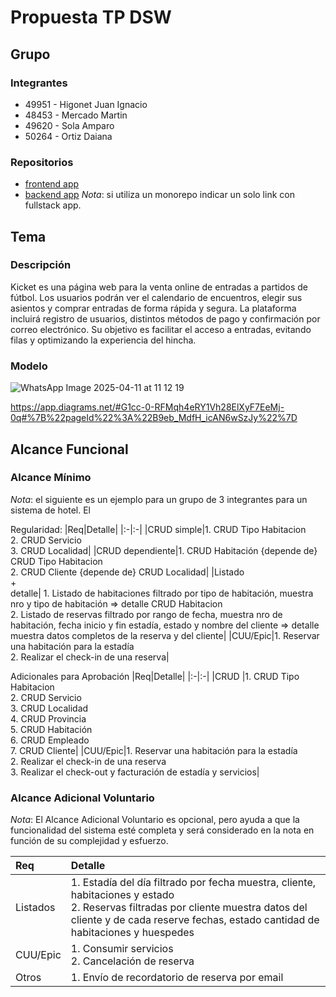 # Propuesta TP DSW

## Grupo
### Integrantes
* 49951 - Higonet Juan Ignacio
* 48453 - Mercado Martin
* 49620 - Sola Amparo
* 50264 - Ortiz Daiana

### Repositorios
* [frontend app]()
* [backend app]()
*Nota*: si utiliza un monorepo indicar un solo link con fullstack app.

## Tema
### Descripción
Kicket es una página web para la venta online de entradas a partidos de fútbol. Los usuarios podrán ver el calendario de encuentros, elegir sus asientos y comprar entradas de forma rápida y segura. La plataforma incluirá registro de usuarios, distintos métodos de pago y confirmación por correo electrónico. Su objetivo es facilitar el acceso a entradas, evitando filas y optimizando la experiencia del hincha.
### Modelo
![WhatsApp Image 2025-04-11 at 11 12 19](https://github.com/user-attachments/assets/7bc37322-09f7-40e9-87ba-777df41c6276)

https://app.diagrams.net/#G1cc-0-RFMqh4eRY1Vh28ElXyF7EeMj-0q#%7B%22pageId%22%3A%22B9eb_MdfH_icAN6wSzJy%22%7D

## Alcance Funcional 

### Alcance Mínimo

*Nota*: el siguiente es un ejemplo para un grupo de 3 integrantes para un sistema de hotel. El 

Regularidad:
|Req|Detalle|
|:-|:-|
|CRUD simple|1. CRUD Tipo Habitacion<br>2. CRUD Servicio<br>3. CRUD Localidad|
|CRUD dependiente|1. CRUD Habitación {depende de} CRUD Tipo Habitacion<br>2. CRUD Cliente {depende de} CRUD Localidad|
|Listado<br>+<br>detalle| 1. Listado de habitaciones filtrado por tipo de habitación, muestra nro y tipo de habitación => detalle CRUD Habitacion<br> 2. Listado de reservas filtrado por rango de fecha, muestra nro de habitación, fecha inicio y fin estadía, estado y nombre del cliente => detalle muestra datos completos de la reserva y del cliente|
|CUU/Epic|1. Reservar una habitación para la estadía<br>2. Realizar el check-in de una reserva|


Adicionales para Aprobación
|Req|Detalle|
|:-|:-|
|CRUD |1. CRUD Tipo Habitacion<br>2. CRUD Servicio<br>3. CRUD Localidad<br>4. CRUD Provincia<br>5. CRUD Habitación<br>6. CRUD Empleado<br>7. CRUD Cliente|
|CUU/Epic|1. Reservar una habitación para la estadía<br>2. Realizar el check-in de una reserva<br>3. Realizar el check-out y facturación de estadía y servicios|


### Alcance Adicional Voluntario

*Nota*: El Alcance Adicional Voluntario es opcional, pero ayuda a que la funcionalidad del sistema esté completa y será considerado en la nota en función de su complejidad y esfuerzo.

|Req|Detalle|
|:-|:-|
|Listados |1. Estadía del día filtrado por fecha muestra, cliente, habitaciones y estado <br>2. Reservas filtradas por cliente muestra datos del cliente y de cada reserve fechas, estado cantidad de habitaciones y huespedes|
|CUU/Epic|1. Consumir servicios<br>2. Cancelación de reserva|
|Otros|1. Envío de recordatorio de reserva por email|

